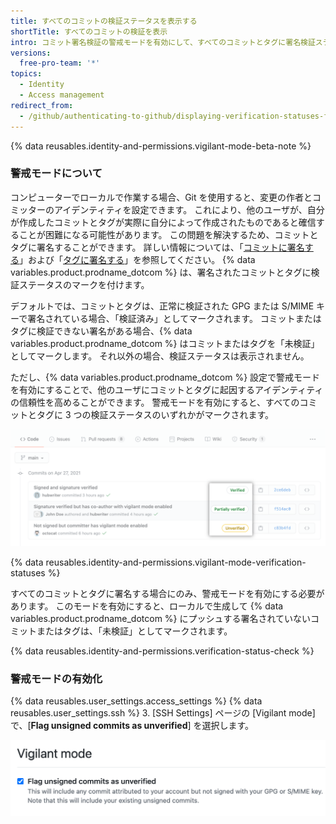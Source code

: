 ```yaml
---
title: すべてのコミットの検証ステータスを表示する
shortTitle: すべてのコミットの検証を表示
intro: コミット署名検証の警戒モードを有効にして、すべてのコミットとタグに署名検証ステータスのマークを付けることができます。
versions:
  free-pro-team: '*'
topics:
  - Identity
  - Access management
redirect_from:
  - /github/authenticating-to-github/displaying-verification-statuses-for-all-of-your-commits
---
```


{% data reusables.identity-and-permissions.vigilant-mode-beta-note %}

### 警戒モードについて

コンピューターでローカルで作業する場合、Git を使用すると、変更の作者とコミッターのアイデンティティを設定できます。 これにより、他のユーザが、自分が作成したコミットとタグが実際に自分によって作成されたものであると確信することが困難になる可能性があります。 この問題を解決するため、コミットとタグに署名することができます。 詳しい情報については、「[コミットに署名する](/github/authenticating-to-github/signing-commits)」および「[タグに署名する](/github/authenticating-to-github/signing-tags)」を参照してください。 {% data variables.product.prodname_dotcom %} は、署名されたコミットとタグに検証ステータスのマークを付けます。

デフォルトでは、コミットとタグは、正常に検証された GPG または S/MIME キーで署名されている場合、「検証済み」としてマークされます。 コミットまたはタグに検証できない署名がある場合、{% data variables.product.prodname_dotcom %} はコミットまたはタグを「未検証」としてマークします。 それ以外の場合、検証ステータスは表示されません。

ただし、{% data variables.product.prodname_dotcom %} 設定で警戒モードを有効にすることで、他のユーザにコミットとタグに起因するアイデンティティの信頼性を高めることができます。 警戒モードを有効にすると、すべてのコミットとタグに 3 つの検証ステータスのいずれかがマークされます。

![署名の検証ステータス](/assets/images/help/commits/signature-verification-statuses.png)

{% data reusables.identity-and-permissions.vigilant-mode-verification-statuses %}

すべてのコミットとタグに署名する場合にのみ、警戒モードを有効にする必要があります。 このモードを有効にすると、ローカルで生成して {% data variables.product.prodname_dotcom %} にプッシュする署名されていないコミットまたはタグは、「未検証」としてマークされます。

{% data reusables.identity-and-permissions.verification-status-check %}

### 警戒モードの有効化

{% data reusables.user_settings.access_settings %}
{% data reusables.user_settings.ssh %}
3. [SSH Settings] ページの [Vigilant mode] で、[**Flag unsigned commits as unverified**] を選択します。

   ![署名されていないコミットを未検証のチェックボックスとしてフラグを立てる](/assets/images/help/commits/vigilant-mode-checkbox.png)
